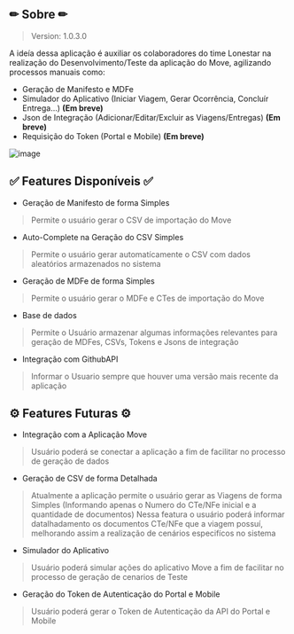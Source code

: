 ## ✏ Sobre ✏ 
> Version: 1.0.3.0

A ideía dessa aplicação é auxiliar os colaboradores do time Lonestar na realização do Desenvolvimento/Teste da aplicação do Move,
agilizando processos manuais como: 

* Geração de Manifesto e MDFe
* Simulador do Aplicativo (Iniciar Viagem, Gerar Ocorrência, Concluír Entrega...) **(Em breve)**
* Json de Integração (Adicionar/Editar/Excluir as Viagens/Entregas) **(Em breve)**
* Requisição do Token (Portal e Mobile) **(Em breve)**

![image](https://github.com/LeonardoGil/MoveInator/assets/37351399/b4aa806a-9f33-4beb-8198-2119778593a7)

## ✅ Features Disponíveis ✅

* Geração de Manifesto de forma Simples
> Permite o usuário gerar o CSV de importação do Move  

* Auto-Complete na Geração do CSV Simples
> Permite o usuário gerar automatícamente o CSV com dados aleatórios armazenados no sistema   
  
* Geração de MDFe de forma Simples
> Permite o usuário gerar o MDFe e CTes de importação do Move  

* Base de dados
> Permite o Usuário  armazenar algumas informações relevantes para geração de MDFes, CSVs, Tokens e Jsons de integração 

* Integração com GithubAPI
> Informar o Usuario sempre que houver uma versão mais recente da aplicação

## ⚙ Features Futuras ⚙
* Integração com a Aplicação Move
> Usuário poderá se conectar a aplicação a fim de facilitar no processo de geração de dados

* Geração de CSV de forma Detalhada
> Atualmente a aplicação permite o usuário gerar as Viagens de forma Simples (Informando apenas o Numero do CTe/NFe inicial e a quantidade de documentos)
> Nessa featura o usuário poderá informar datalhadamento os documentos CTe/NFe que a viagem possuí, melhorando assim a realização de cenários especifícos no sistema

* Simulador do Aplicativo
> Usuário poderá simular ações do aplicativo Move a fim de facilitar no processo de geração de cenarios de Teste

* Geração do Token de Autenticação do Portal e Mobile
> Usuário poderá gerar o Token de Autenticação da API do Portal e Mobile


